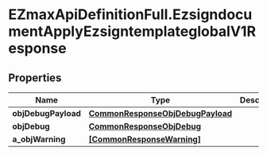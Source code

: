 # EZmaxApiDefinitionFull.EzsigndocumentApplyEzsigntemplateglobalV1Response

## Properties

Name | Type | Description | Notes
------------ | ------------- | ------------- | -------------
**objDebugPayload** | [**CommonResponseObjDebugPayload**](CommonResponseObjDebugPayload.md) |  | 
**objDebug** | [**CommonResponseObjDebug**](CommonResponseObjDebug.md) |  | [optional] 
**a_objWarning** | [**[CommonResponseWarning]**](CommonResponseWarning.md) |  | [optional] 


